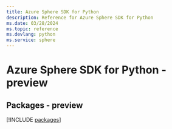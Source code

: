 ```yaml
---
title: Azure Sphere SDK for Python
description: Reference for Azure Sphere SDK for Python
ms.date: 03/28/2024
ms.topic: reference
ms.devlang: python
ms.service: sphere
---
```

# Azure Sphere SDK for Python - preview
## Packages - preview
[!INCLUDE [packages](sphere-index.md)]